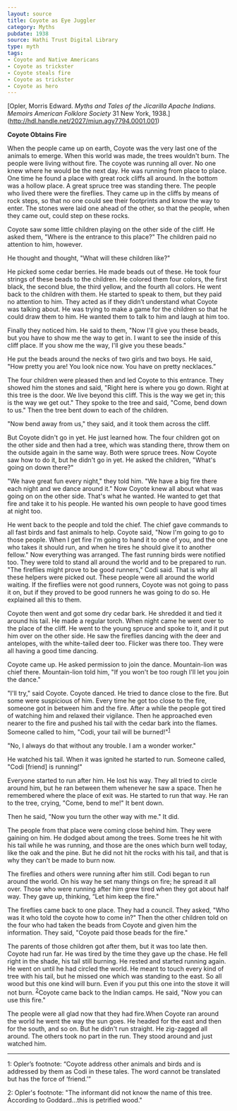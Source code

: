 ```yaml
---
layout: source
title: Coyote as Eye Juggler
category: Myths
pubdate: 1938
source: Hathi Trust Digital Library 
type: myth
tags:
- Coyote and Native Americans
- Coyote as trickster
- Coyote steals fire
- Coyote as trickster
- Coyote as hero
---
```


[Opler, Morris Edward. *Myths and Tales of the Jicarilla Apache Indians.* *Memoirs American Folklore Society* 31 New York, 1938.] (http://hdl.handle.net/2027/miun.agy7794.0001.001)

**Coyote Obtains Fire**

When the people came up on earth, Coyote was the very last one of the animals to emerge.  When this world was made, the trees wouldn't burn. The people were living without fire.  The coyote was running all over. No one knew where he would be the next day. He was running from place to place. One time he found a place with great rock cliffs all around. In the bottom was a hollow place. A great spruce tree was standing there. The people who lived there were the fireflies. They came up in the cliffs by means of rock steps, so that no one could see their footprints and know the way to enter. The stones were laid one ahead of the other, so that the people, when they came out, could step on these rocks.

Coyote saw some little children playing on the other side of the cliff. He asked them, "Where is the entrance to this place?"
The children paid no attention to him, however.

He thought and thought, "What will these children like?"

He picked some cedar berries. He made beads out of these. He took four strings of these beads to the children. He colored them four colors, the first black, the second blue, the third yellow, and the fourth all colors. He went back to the children with them. He started to speak to them, but they paid no attention to him. They acted as if they didn’t understand what Coyote was talking about. He was trying to make a game for the children so that he could draw them to him. He wanted them to talk to him and laugh at him too.

Finally they noticed him. He said to them, "Now I'll give you these beads, but you have to show me the way to get in. I want to see the inside of this cliff place. If you show me the way, I'll give you these beads."

He put the beads around the necks of two girls and two boys. He said, "How pretty you are! You look nice now. You have on pretty necklaces.”

The four children were pleased then and led Coyote to this entrance. They showed him the stones and said, "Right here is where you go down. Right at this tree is the door. We live beyond this cliff. This is the way we get in; this is the way we get out."
They spoke to the tree and said, "Come, bend down to us." Then the tree bent down to each of the children.

"Now bend away from us," they said, and it took them across the cliff.

But Coyote didn't go in yet. He just learned how. The four children got on the other side and then had a tree, which was standing there, throw them on the outside again in the same way. Both were spruce trees. Now Coyote saw how to do it, but he didn't go in yet. He asked the children, "What's going on down there?"

"We have great fun every night," they told him. "We have a big fire there each night and we dance around it." Now Coyote knew all about what was going on on the other side. That's what he wanted. He wanted to get that fire and take it to his people. He wanted his own people to have good times at night too.  

He went back to the people and told the chief. The chief gave commands to all fast birds and fast animals to help. Coyote said, "Now I'm going to go to those people. When I get fire I'm going to hand it to one of you, and the one who takes it should run, and when he tires he should give it to another fellow." Now everything was arranged.	The fast running  birds were notified too. They were told to stand all around the world and to be prepared to run. "The fireflies might prove to be good runners," Codi said.  That is why all these helpers were picked out.  These people were all around the world waiting. If the fireflies were not good runners, Coyote was not going to pass it on, but if they proved to be good runners he was going to do so. He explained all this to them.

Coyote then went and got some dry cedar bark. He shredded it and tied it around his tail. He made a regular torch. When night came he went over to the place of the cliff. He went to the young spruce and spoke to it, and it put him over on the other side.
He saw the fireflies dancing with the deer and antelopes, with the white-tailed deer too. Flicker was there too. They were all having a good time dancing.

Coyote came up.  He asked permission to join the dance. Mountain-lion was chief there. Mountain-lion told him, "If you won't be too rough I'll let you join the dance." 

"I'll try," said Coyote. Coyote danced. He tried to dance close to the fire. But some were suspicious of him. Every time he got too close to the fire, someone got in between him and the fire. After a while the people got tired of watching him and relaxed their vigilance. Then he approached even nearer to the fire and pushed his tail with the cedar bark into the flames. Someone called to him, "Codi, your tail will be burned!"<sup>[1](#myfootnote1)</sup>

"No, I always do that without any trouble. I am a wonder worker."

He watched his tail. When it was ignited he started to run. Someone called, "Codi [friend] is running!"

Everyone started to run after him. He lost his way. They all tried to circle around him, but he ran between them whenever he saw a space. Then he remembered where the place of exit was. He started to run that  way. He ran to the tree, crying, "Come, bend to me!" It bent down.

Then he said, "Now you turn the other way with me." It did.

The people from that place were coming close behind him. They were gaining on him. He dodged about among the trees. Some trees he hit with his tail while he was running, and those are the ones which burn well today, like the oak and the pine. But he did not hit the rocks with his tail, and that is why they can't be made to burn now.

The fireflies and others were running after him still. Codi began to run around the world. On his way he set many things on fire; he spread it all over. Those who were running after him grew tired when they got about half way. They gave up, thinking, “Let him keep the fire."

The fireflies came back to one place. They had a council. They asked, "Who was it who told the coyote how to come in?"
Then the other children told on the four who had taken the beads from Coyote and given him the information. They said, "Coyote paid those beads for the fire."

The parents of those children got after them, but it was too late then. Coyote had run far. He was tired by the time they gave up the chase. He fell right in the shade, his tail still burning. He rested and started running again. He went on until he had circled the world. He meant to touch every kind of tree with his tail, but he missed one which was standing to the east. So all wood but this one kind will burn. Even if you put this one into the stove it will not burn. <sup>[2](#myfootnote2)</sup>Coyote came back to the Indian camps. He said, "Now you can use this fire." 

The people were all glad now that they had fire.When Coyote ran around the world he went the way the sun goes. He headed for the east and then for the south, and so on. But he didn't run straight. He zig-zagged all around. The others took no part in the run. They stood around and just watched him. 
***
<a name="myfootnote1">1</a>: Opler’s footnote: “Coyote address other animals and birds and is addressed by them as Codi in these tales. The word cannot be translated but has the force of ‘friend.’”

<a name="myfootnote2">2</a>: Opler's footnote: "The informant did not know the name of this tree. According to Goddard...this is petrified wood." 
